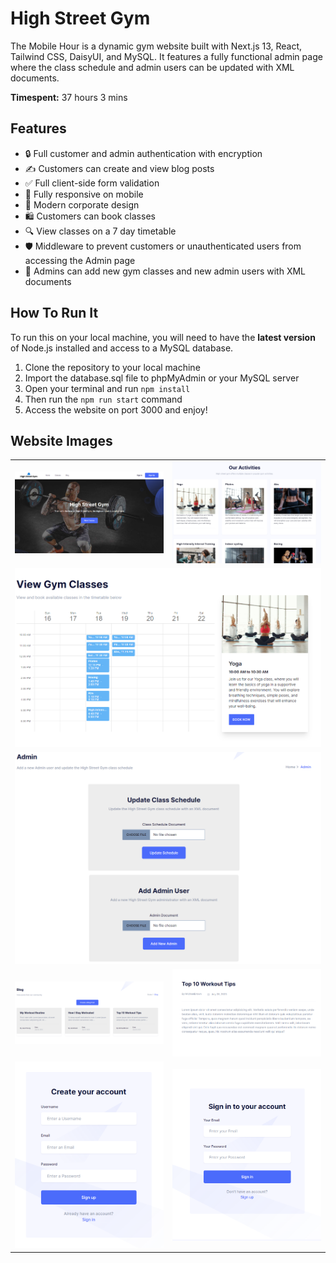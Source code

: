 # High Street Gym

The Mobile Hour is a dynamic gym website built with Next.js 13, React, Tailwind CSS, DaisyUI, and MySQL. It features a fully functional admin page where the class schedule and admin users can be updated with XML documents.

<b>Timespent:</b> 37 hours 3 mins

## Features
* 🔒 Full customer and admin authentication with encryption 
* ✍️ Customers can create and view blog posts
* ✅ Full client-side form validation
* 📱  Fully responsive on mobile
* 🤩 Modern corporate design
* 🛍️ Customers can book classes
* 🔍 View classes on a 7 day timetable
* 🛡️ Middleware to prevent customers or unauthenticated users from accessing the Admin page
* 👤 Admins can add new gym classes and new admin users with XML documents

## How To Run It

To run this on your local machine, you will need to have the <strong>latest version</strong> of Node.js installed and access to a MySQL database.

1. Clone the repository to your local machine
2. Import the database.sql file to phpMyAdmin or your MySQL server
5. Open your terminal and run `npm install`
6. Then run the `npm run start` command
7. Access the website on port 3000 and enjoy!

## Website Images
<table>
  <tr>
    <td><img src="https://github.com/NeoFoxxo/high-street-gym/blob/808986ba8dfead2cab46eddb14b848ca11496fa2/Images/home.png" alt="homepage" width="100%"></td>
    <td><img src="https://github.com/NeoFoxxo/high-street-gym/blob/808986ba8dfead2cab46eddb14b848ca11496fa2/Images/activities.png" alt="activities on home page" width="100%"></td>
  </tr>
  <tr>
    <td colspan="2"><img src="https://github.com/NeoFoxxo/high-street-gym/blob/808986ba8dfead2cab46eddb14b848ca11496fa2/Images/classes.png" alt="class schedule" width="100%"></td>
  </tr>
  <tr>
    <td colspan="2"><img src="https://github.com/NeoFoxxo/high-street-gym/blob/808986ba8dfead2cab46eddb14b848ca11496fa2/Images/admin.png" alt="admin" width="100%"></td>
  </tr>
  <tr>
    <td><img src="https://github.com/NeoFoxxo/high-street-gym/blob/808986ba8dfead2cab46eddb14b848ca11496fa2/Images/blogs.png" alt="blog page" width="100%"></td>
    <td><img src="https://github.com/NeoFoxxo/high-street-gym/blob/808986ba8dfead2cab46eddb14b848ca11496fa2/Images/post.png" alt="blog post" width="110%"></td>
  </tr>
    <tr>
    <td><img src="https://github.com/NeoFoxxo/high-street-gym/blob/808986ba8dfead2cab46eddb14b848ca11496fa2/Images/register.png" alt="register page" width="100%"></td>
    <td><img src="https://github.com/NeoFoxxo/high-street-gym/blob/808986ba8dfead2cab46eddb14b848ca11496fa2/Images/signin.png" alt="sign in page" width="100%"></td>
  </tr>
</table>